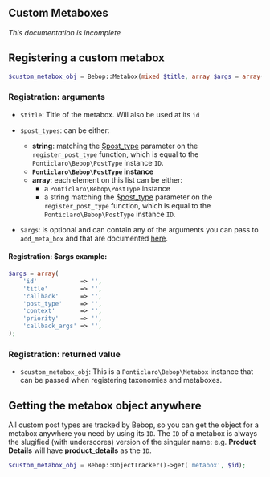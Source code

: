 Custom Metaboxes
---
*This documentation is incomplete*

## Registering a custom metabox

```php
$custom_metabox_obj = Bebop::Metabox(mixed $title, array $args = array());
```

### Registration: arguments
- `$title`: Title of the metabox. Will also be used at its `id`
- `$post_types`: can be either:
  - **string**: matching the [$post_type](http://codex.wordpress.org/Function_Reference/register_post_type#Parameters) parameter on the `register_post_type` function, which is equal to the `Ponticlaro\Bebop\PostType` instance `ID`. 
  - **`Ponticlaro\Bebop\PostType` instance**
  - **array**: each element on this list can be either:
    - a `Ponticlaro\Bebop\PostType` instance
    - a string matching the [$post_type](http://codex.wordpress.org/Function_Reference/register_post_type#Parameters) parameter on the `register_post_type` function, which is equal to the `Ponticlaro\Bebop\PostType` instance `ID`. 

- `$args`: is optional and can contain any of the arguments you can pass to `add_meta_box` and that are documented [here](http://codex.wordpress.org/Function_Reference/add_meta_box#Parameters).

#### Registration: $args example:
```php
$args = array(
    'id'            => '',
    'title'         => '',
    'callback'      => '',
    'post_type'     => '',
    'context'       => '',
    'priority'      => '',
    'callback_args' => '',
);
```

### Registration: returned value
- `$custom_metabox_obj`: This is a `Ponticlaro\Bebop\Metabox` instance that can be passed when registering taxonomies and metaboxes.

## Getting the metabox object anywhere
All custom post types are tracked by Bebop, so you can get the object for a metabox anywhere you need by using its `ID`. The `ID` of a metabox is always the slugified (with underscores) version of the singular name: e.g. **Product Details** will have **product_details** as the `ID`.

```php
$custom_metabox_obj = Bebop::ObjectTracker()->get('metabox', $id);
```